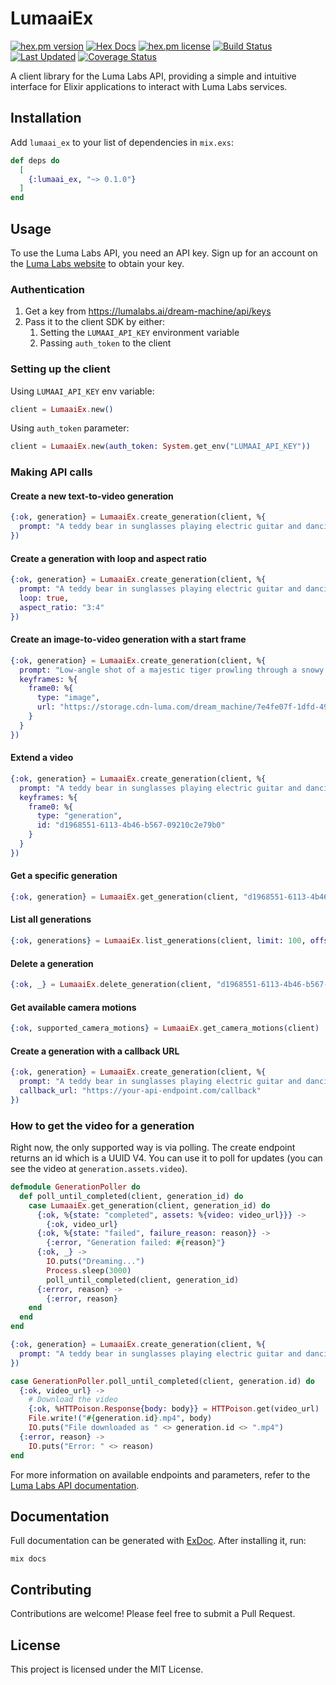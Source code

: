# LumaaiEx

[![hex.pm version](https://img.shields.io/hexpm/v/lumaai_ex.svg?style=flat)](https://hex.pm/packages/lumaai_ex)
[![Hex Docs](https://img.shields.io/badge/hex-docs-lightgreen.svg)](https://hexdocs.pm/lumaai_ex/)
[![hex.pm license](https://img.shields.io/hexpm/l/lumaai_ex.svg)](https://github.com/vitalis/lumaai_ex/blob/master/LICENSE)
[![Build Status](https://github.com/vitalis/lumaai_ex/workflows/tests/badge.svg)](https://github.com/vitalis/lumaai_ex/actions)
[![Last Updated](https://img.shields.io/github/last-commit/vitalis/lumaai_ex.svg)](https://github.com/vitalis/lumaai_ex/commits/master)
[![Coverage Status](https://coveralls.io/repos/github/vitalis/lumaai_ex/badge.svg?branch=main)](https://coveralls.io/github/vitalis/lumaai_ex?branch=main)




A client library for the Luma Labs API, providing a simple and intuitive interface for Elixir applications to interact with Luma Labs services.

## Installation

Add `lumaai_ex` to your list of dependencies in `mix.exs`:

```elixir
def deps do
  [
    {:lumaai_ex, "~> 0.1.0"}
  ]
end
```

## Usage

To use the Luma Labs API, you need an API key. Sign up for an account on the [Luma Labs website](https://lumalabs.ai/) to obtain your key.

### Authentication

1. Get a key from https://lumalabs.ai/dream-machine/api/keys
2. Pass it to the client SDK by either:
   1. Setting the `LUMAAI_API_KEY` environment variable
   2. Passing `auth_token` to the client

### Setting up the client

Using `LUMAAI_API_KEY` env variable:

```elixir
client = LumaaiEx.new()
```

Using `auth_token` parameter:

```elixir
client = LumaaiEx.new(auth_token: System.get_env("LUMAAI_API_KEY"))
```

### Making API calls

#### Create a new text-to-video generation

```elixir
{:ok, generation} = LumaaiEx.create_generation(client, %{
  prompt: "A teddy bear in sunglasses playing electric guitar and dancing"
})
```

#### Create a generation with loop and aspect ratio

```elixir
{:ok, generation} = LumaaiEx.create_generation(client, %{
  prompt: "A teddy bear in sunglasses playing electric guitar and dancing",
  loop: true,
  aspect_ratio: "3:4"
})
```

#### Create an image-to-video generation with a start frame

```elixir
{:ok, generation} = LumaaiEx.create_generation(client, %{
  prompt: "Low-angle shot of a majestic tiger prowling through a snowy landscape, leaving paw prints on the white blanket",
  keyframes: %{
    frame0: %{
      type: "image",
      url: "https://storage.cdn-luma.com/dream_machine/7e4fe07f-1dfd-4921-bc97-4bcf5adea39a/video_0_thumb.jpg"
    }
  }
})
```

#### Extend a video

```elixir
{:ok, generation} = LumaaiEx.create_generation(client, %{
  prompt: "A teddy bear in sunglasses playing electric guitar and dancing",
  keyframes: %{
    frame0: %{
      type: "generation",
      id: "d1968551-6113-4b46-b567-09210c2e79b0"
    }
  }
})
```

#### Get a specific generation

```elixir
{:ok, generation} = LumaaiEx.get_generation(client, "d1968551-6113-4b46-b567-09210c2e79b0")
```

#### List all generations

```elixir
{:ok, generations} = LumaaiEx.list_generations(client, limit: 100, offset: 0)
```

#### Delete a generation

```elixir
{:ok, _} = LumaaiEx.delete_generation(client, "d1968551-6113-4b46-b567-09210c2e79b0")
```

#### Get available camera motions

```elixir
{:ok, supported_camera_motions} = LumaaiEx.get_camera_motions(client)
```

#### Create a generation with a callback URL

```elixir
{:ok, generation} = LumaaiEx.create_generation(client, %{
  prompt: "A teddy bear in sunglasses playing electric guitar and dancing",
  callback_url: "https://your-api-endpoint.com/callback"
})
```

### How to get the video for a generation

Right now, the only supported way is via polling. The create endpoint returns an id which is a UUID V4. You can use it to poll for updates (you can see the video at `generation.assets.video`).

```elixir
defmodule GenerationPoller do
  def poll_until_completed(client, generation_id) do
    case LumaaiEx.get_generation(client, generation_id) do
      {:ok, %{state: "completed", assets: %{video: video_url}}} ->
        {:ok, video_url}
      {:ok, %{state: "failed", failure_reason: reason}} ->
        {:error, "Generation failed: #{reason}"}
      {:ok, _} ->
        IO.puts("Dreaming...")
        Process.sleep(3000)
        poll_until_completed(client, generation_id)
      {:error, reason} ->
        {:error, reason}
    end
  end
end

{:ok, generation} = LumaaiEx.create_generation(client, %{
  prompt: "A teddy bear in sunglasses playing electric guitar and dancing"
})

case GenerationPoller.poll_until_completed(client, generation.id) do
  {:ok, video_url} ->
    # Download the video
    {:ok, %HTTPoison.Response{body: body}} = HTTPoison.get(video_url)
    File.write!("#{generation.id}.mp4", body)
    IO.puts("File downloaded as " <> generation.id <> ".mp4")
  {:error, reason} ->
    IO.puts("Error: " <> reason)
end
```

For more information on available endpoints and parameters, refer to the [Luma Labs API documentation](https://docs.lumalabs.ai/docs/api).

## Documentation

Full documentation can be generated with [ExDoc](https://github.com/elixir-lang/ex_doc). After installing it, run:

```
mix docs
```

## Contributing

Contributions are welcome! Please feel free to submit a Pull Request.

## License

This project is licensed under the MIT License.
